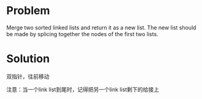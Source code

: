# Problem

Merge two sorted linked lists and return it as a new list.
The new list should be made by splicing together the nodes of the first two lists.

# Solution

双指针，往前移动

注意：当一个link list到尾时，记得把另一个link list剩下的给接上